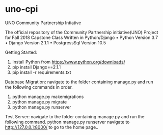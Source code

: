 # uno-cpi
UNO Community Partnership Intiative

The official repository of the Community Partnership initiative(UNO) Project for Fall 2018 Capstone Class Written in Python/Django
•	Python Version 3.7
•	Django Version 2.1.1
•	PostgressSql Version 10.5


Getting Started:
1.	Install Python from https://www.python.org/downloads/
2.	pip install Django==2.1.1
3.	pip install -r requirements.txt


Database Migration:
navigate to the folder containing manage.py and run the following commands in order.
1.	python manage.py makemigrations
2.	python manage.py migrate
3.	python manage.py runserver


Test Server:
navigate to the folder containing manage.py and run the following command. python manage.py runserver navigate to http://127.0.0.1:8000/ to go to the home page..


